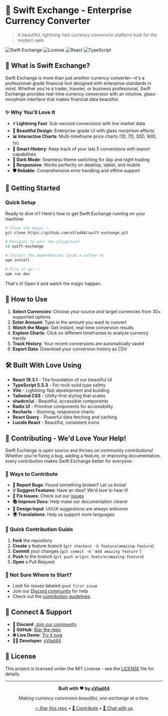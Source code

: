 # 💱 Swift Exchange - Enterprise Currency Converter

> A beautiful, lightning-fast currency conversion platform built for the modern web.

![Swift Exchange](https://img.shields.io/badge/Status-Active-brightgreen) ![License](https://img.shields.io/badge/License-MIT-blue) ![React](https://img.shields.io/badge/React-18.3.1-61dafb) ![TypeScript](https://img.shields.io/badge/TypeScript-5.5.3-3178c6)

## 🌟 What is Swift Exchange?

Swift Exchange is more than just another currency converter—it's a professional-grade financial tool designed with enterprise standards in mind. Whether you're a trader, traveler, or business professional, Swift Exchange provides real-time currency conversion with an intuitive, glass-morphism interface that makes financial data beautiful.

### ✨ Why You'll Love It

- **⚡ Lightning Fast**: Sub-second conversions with live market data
- **🎨 Beautiful Design**: Enterprise-grade UI with glass morphism effects
- **📊 Interactive Charts**: Multi-timeframe price charts (1D, 7D, 30D, 90D, 1Y)
- **🔄 Smart History**: Keep track of your last 5 conversions with export capabilities
- **🌙 Dark Mode**: Seamless theme switching for day and night trading
- **📱 Responsive**: Works perfectly on desktop, tablet, and mobile
- **🛡️ Reliable**: Comprehensive error handling and offline support

## 🚀 Getting Started

### Quick Setup

Ready to dive in? Here's how to get Swift Exchange running on your machine:

```bash
# Clone the magic ✨
git clone https://github.com/xVlad44/swift-exchange.git

# Navigate to your new playground
cd swift-exchange

# Install the dependencies (grab a coffee ☕)
npm install

# Fire it up! 🔥
npm run dev
```

That's it! Open it and watch the magic happen.

## 🎯 How to Use

1. **Select Currencies**: Choose your source and target currencies from 30+ supported options
2. **Enter Amount**: Type in the amount you want to convert
3. **Watch the Magic**: Get instant, real-time conversion results
4. **Explore Charts**: Click on different timeframes to analyze currency trends
5. **Track History**: Your recent conversions are automatically saved
6. **Export Data**: Download your conversion history as CSV

## 🛠️ Built With Love Using

- **React 18.3.1** - The foundation of our beautiful UI
- **TypeScript 5.5.3** - For rock-solid type safety
- **Vite** - Lightning-fast development and building
- **Tailwind CSS** - Utility-first styling that scales
- **shadcn/ui** - Beautiful, accessible components
- **Radix UI** - Primitive components for accessibility
- **Recharts** - Stunning, responsive charts
- **React Query** - Powerful data fetching and caching
- **Lucide React** - Beautiful, consistent icons

## 🤝 Contributing - We'd Love Your Help!

Swift Exchange is open source and thrives on community contributions! Whether you're fixing a bug, adding a feature, or improving documentation, every contribution makes Swift Exchange better for everyone.

### 🌱 Ways to Contribute

- **🐛 Report Bugs**: Found something broken? Let us know!
- **💡 Suggest Features**: Have an idea? We'd love to hear it!
- **🔧 Fix Issues**: Check out our [issues](https://github.com/xVlad44/swift-exchange/issues)
- **📚 Improve Docs**: Help make our documentation clearer
- **🎨 Design Input**: UI/UX suggestions are always welcome
- **🌍 Translations**: Help us support more languages

### 🚀 Quick Contribution Guide

1. **Fork** the repository
2. **Create** a feature branch (`git checkout -b feature/amazing-feature`)
3. **Commit** your changes (`git commit -m 'Add amazing feature'`)
4. **Push** to the branch (`git push origin feature/amazing-feature`)
5. **Open** a Pull Request

### 💭 Not Sure Where to Start?

- Look for issues labeled `good first issue`
- Join our [Discord community](https://discord.com/invite/GyJesnvvAf) for help
- Check out the [contribution guidelines](CONTRIBUTING.md)


## 🔗 Connect & Support

- **💬 Discord**: [Join our community](https://discord.com/invite/GyJesnvvAf)
- **🐙 GitHub**: [Star the repo](https://github.com/xVlad44/swift-exchange)
- **🌐 Live Demo**: [Try it now](https://exchange.vlad.systems)
- **👨‍💻 Developer**: [xVlad44](https://github.com/xVlad44)

## 📄 License

This project is licensed under the MIT License - see the [LICENSE](LICENSE) file for details.

---

<div align="center">

**Built with ❤️ by [xVlad44](https://github.com/xVlad44)**

*Making currency conversion beautiful, one exchange at a time.*

[⭐ Star this repo](https://github.com/xVlad44/swift-exchange) • [🤝 Contribute](https://github.com/xVlad44/swift-exchange/blob/main/CONTRIBUTING.md) • [💬 Chat with us](https://discord.com/invite/GyJesnvvAf)

</div>
